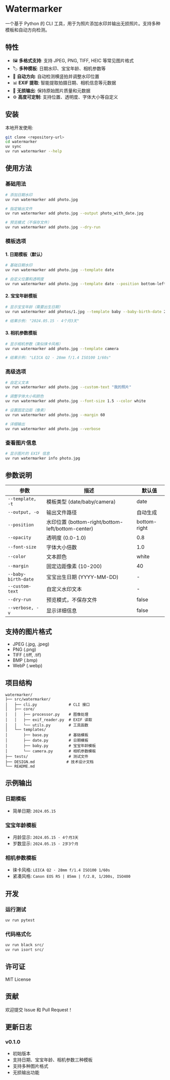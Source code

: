 # Watermarker

一个基于 Python 的 CLI 工具，用于为照片添加水印并输出无损照片。支持多种模板和自动方向检测。

## 特性

- 🖼️ **多格式支持**: 支持 JPEG, PNG, TIFF, HEIC 等常见图片格式
- 🏷️ **多种模板**: 日期水印、宝宝年龄、相机参数等
- 🔄 **自动方向**: 自动检测横竖拍并调整水印位置
- 📊 **EXIF 提取**: 智能提取拍摄日期、相机信息等元数据
- 💯 **无损输出**: 保持原始图片质量和元数据
- ⚙️ **高度可定制**: 支持位置、透明度、字体大小等自定义

## 安装

本地开发使用:
```bash
git clone <repository-url>
cd watermarker
uv sync
uv run watermarker --help
```

## 使用方法

### 基础用法

```bash
# 添加日期水印
uv run watermarker add photo.jpg

# 指定输出文件
uv run watermarker add photo.jpg --output photo_with_date.jpg

# 预览模式（不保存文件）
uv run watermarker add photo.jpg --dry-run
```

### 模板选项

#### 1. 日期模板（默认）
```bash
# 基础日期水印
uv run watermarker add photo.jpg --template date

# 自定义位置和透明度
uv run watermarker add photo.jpg --template date --position bottom-left --opacity 0.6
```

#### 2. 宝宝年龄模板
```bash
# 显示宝宝年龄（需要出生日期）
uv run watermarker add photos/1.jpg --template baby --baby-birth-date 2024-01-15

# 结果示例: "2024.05.15 · 4个月3天"
```

#### 3. 相机参数模板
```bash
# 显示相机参数（类似徕卡风格）
uv run watermarker add photo.jpg --template camera

# 结果示例: "LEICA Q2 · 28mm f/1.4 ISO100 1/60s"
```

### 高级选项

```bash
# 自定义文本
uv run watermarker add photo.jpg --custom-text "我的照片"

# 调整字体大小和颜色
uv run watermarker add photo.jpg --font-size 1.5 --color white

# 设置固定边距（像素）
uv run watermarker add photo.jpg --margin 60

# 详细输出
uv run watermarker add photo.jpg --verbose
```

### 查看图片信息

```bash
# 显示图片的 EXIF 信息
uv run watermarker info photo.jpg
```

## 参数说明

| 参数 | 描述 | 默认值 |
|------|------|--------|
| `--template, -t` | 模板类型 (date/baby/camera) | date |
| `--output, -o` | 输出文件路径 | 自动生成 |
| `--position` | 水印位置 (bottom-right/bottom-left/bottom-center) | bottom-right |
| `--opacity` | 透明度 (0.0-1.0) | 0.8 |
| `--font-size` | 字体大小倍数 | 1.0 |
| `--color` | 文本颜色 | white |
| `--margin` | 固定边距像素 (10-200) | 40 |
| `--baby-birth-date` | 宝宝出生日期 (YYYY-MM-DD) | - |
| `--custom-text` | 自定义水印文本 | - |
| `--dry-run` | 预览模式，不保存文件 | false |
| `--verbose, -v` | 显示详细信息 | false |

## 支持的图片格式

- JPEG (.jpg, .jpeg)
- PNG (.png)
- TIFF (.tiff, .tif)
- BMP (.bmp)
- WebP (.webp)

## 项目结构

```
watermarker/
├── src/watermarker/
│   ├── cli.py              # CLI 接口
│   ├── core/
│   │   ├── processor.py    # 图像处理
│   │   ├── exif_reader.py  # EXIF 读取
│   │   └── utils.py        # 工具函数
│   └── templates/
│       ├── base.py         # 基础模板
│       ├── date.py         # 日期模板
│       ├── baby.py         # 宝宝年龄模板
│       └── camera.py       # 相机参数模板
├── tests/                  # 测试文件
├── DESIGN.md              # 技术设计文档
└── README.md
```

## 示例输出

### 日期模板
- 简单日期: `2024.05.15`

### 宝宝年龄模板
- 月龄显示: `2024.05.15 · 4个月3天`
- 岁数显示: `2024.05.15 · 2岁3个月`

### 相机参数模板
- 徕卡风格: `LEICA Q2 · 28mm f/1.4 ISO100 1/60s`
- 紧凑风格: `Canon EOS R5 | 85mm | f/2.8, 1/200s, ISO400`

## 开发

### 运行测试
```bash
uv run pytest
```

### 代码格式化
```bash
uv run black src/
uv run isort src/
```

## 许可证

MIT License

## 贡献

欢迎提交 Issue 和 Pull Request！

## 更新日志

### v0.1.0
- 初始版本
- 支持日期、宝宝年龄、相机参数三种模板
- 支持多种图片格式
- 无损输出功能